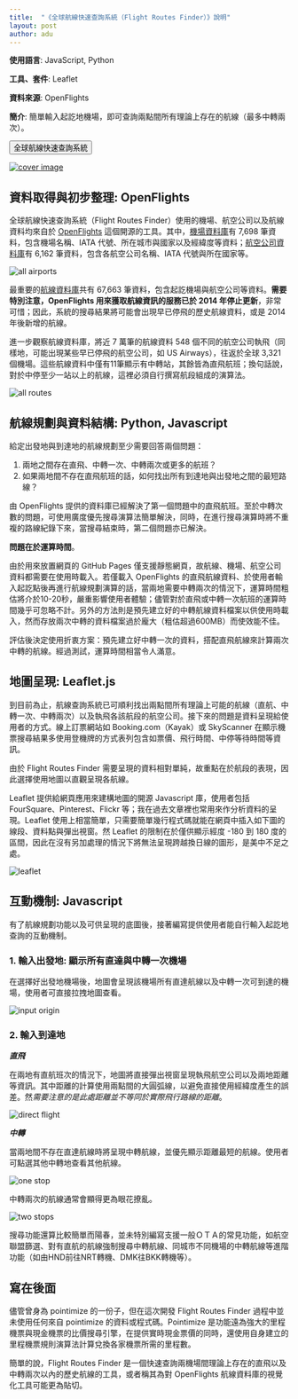 ```yaml
---
title:  "《全球航線快速查詢系統（Flight Routes Finder）》說明"
layout: post
author: adu
---
```


**使用語言**: JavaScript, Python

**工具、套件**: Leaflet

**資料來源**: OpenFlights

**簡介**:
簡單輸入起訖地機場，即可查詢兩點間所有理論上存在的航線（最多中轉兩次）。

<form action="https://dubidub.github.io/flight_routes_finder" method="get" target="_blank"><button type="submit">全球航線快速查詢系統</button></form>

[![cover image](/flight_routes_finder/resources/twostops.png)](/flight_routes_finder)



## 資料取得與初步整理: OpenFlights

全球航線快速查詢系統（Flight Routes Finder）使用的機場、航空公司以及航線資料均來自於 [OpenFlights](https://openflights.org/data.html) 這個開源的工具。其中，[機場資料庫](https://raw.githubusercontent.com/jpatokal/openflights/master/data/airports.dat)有 7,698 筆資料，包含機場名稱、IATA 代號、所在城市與國家以及經緯度等資料；[航空公司資料庫](https://raw.githubusercontent.com/jpatokal/openflights/master/data/airlines.dat)有 6,162 筆資料，包含各航空公司名稱、IATA 代號與所在國家等。

![all airports](/flight_routes_finder/resources/airports.png)

最重要的[航線資料庫](https://raw.githubusercontent.com/jpatokal/openflights/master/data/routes.dat)共有 67,663 筆資料，包含起訖機場與航空公司等資料。**需要特別注意，OpenFlights 用來獲取航線資訊的服務已於 2014 年停止更新**，非常可惜；因此，系統的搜尋結果將可能會出現早已停飛的歷史航線資料，或是 2014 年後新增的航線。

進一步觀察航線資料庫，將近 7 萬筆的航線資料 548 個不同的航空公司執飛（同樣地，可能出現某些早已停飛的航空公司，如 US Airways），往返於全球 3,321 個機場。這些航線資料中僅有11筆顯示有中轉站，其餘皆為直飛航班；換句話說，對於中停至少一站以上的航線，這裡必須自行撰寫航段組成的演算法。

![all routes](/flight_routes_finder/resources/routes.png)


## 航線規劃與資料結構: Python, Javascript

給定出發地與到達地的航線規劃至少需要回答兩個問題：

1.	兩地之間存在直飛、中轉一次、中轉兩次或更多的航班？
2.	如果兩地間不存在直飛航班的話，如何找出所有到達地與出發地之間的最短路線？

由 OpenFlights 提供的資料庫已經解決了第一個問題中的直飛航班。至於中轉次數的問題，可使用廣度優先搜尋演算法簡單解決，同時，在進行搜尋演算時將不重複的路線紀錄下來，當搜尋結束時，第二個問題亦已解決。

**問題在於運算時間**。

由於用來放置網頁的 GitHub Pages 僅支援靜態網頁，故航線、機場、航空公司資料都需要在使用時載入。若僅載入 OpenFlights 的直飛航線資料、於使用者輸入起訖點後再進行航線規劃演算的話，當兩地需要中轉兩次的情況下，運算時間粗估將介於10-20秒，嚴重影響使用者體驗；儘管對於直飛或中轉一次航班的運算時間幾乎可忽略不計。另外的方法則是預先建立好的中轉航線資料檔案以供使用時載入，然而存放兩次中轉的資料檔案過於龐大（粗估超過600MB）而使效能不佳。

評估後決定使用折衷方案：預先建立好中轉一次的資料，搭配直飛航線來計算兩次中轉的航線。經過測試，運算時間相當令人滿意。


## 地圖呈現: Leaflet.js

到目前為止，航線查詢系統已可順利找出兩點間所有理論上可能的航線（直航、中轉一次、中轉兩次）以及執飛各該航段的航空公司。接下來的問題是資料呈現給使用者的方式。線上訂票網站如 Booking.com（Kayak）或 SkyScanner 在顯示機票搜尋結果多使用登機牌的方式表列包含如票價、飛行時間、中停等待時間等資訊。

由於 Flight Routes Finder 需要呈現的資料相對單純，故重點在於航段的表現，因此選擇使用地圖以直觀呈現各航線。

Leaflet 提供給網頁應用來建構地圖的開源 Javascript 庫，使用者包括 FourSquare、Pinterest、Flickr 等；我在過去文章裡也常用來作分析資料的呈現。Leaflet 使用上相當簡單，只需要簡單幾行程式碼就能在網頁中插入如下圖的線段、資料點與彈出視窗。然 Leaflet 的限制在於僅供顯示經度 -180 到 180 度的區間，因此在沒有另加處理的情況下將無法呈現跨越換日線的圖形，是美中不足之處。

![leaflet](/flight_routes_finder/resources/leaflet.png)


## 互動機制: Javascript

有了航線規劃功能以及可供呈現的底圖後，接著編寫提供使用者能自行輸入起訖地查詢的互動機制。

### 1. 輸入出發地: 顯示所有直達與中轉一次機場

在選擇好出發地機場後，地圖會呈現該機場所有直達航線以及中轉一次可到達的機場，使用者可直接拉拽地圖查看。

![input origin](/flight_routes_finder/resources/inputorigin.png)

### 2. 輸入到達地

***直飛***

在兩地有直航班次的情況下，地圖將直接彈出視窗呈現執飛航空公司以及兩地距離等資訊。其中距離的計算使用兩點間的大圓弧線，以避免直接使用經緯度產生的誤差。然*需要注意的是此處距離並不等同於實際飛行路線的距離*。

![direct flight](/flight_routes_finder/resources/direct.png)

***中轉***

當兩地間不存在直達航線時將呈現中轉航線，並優先顯示距離最短的航線。使用者可點選其他中轉地查看其他航線。

![one stop](/flight_routes_finder/resources/onestop.png)

中轉兩次的航線通常會顯得更為眼花撩亂。

![two stops](/flight_routes_finder/resources/twostops.png)

搜尋功能還算比較簡單而陽春，並未特別編寫支援一般ＯＴＡ的常見功能，如航空聯盟篩選、對有直航的航線強制搜尋中轉航線、同城市不同機場的中轉航線等進階功能（如由HND前往NRT轉機、DMK往BKK轉機等）。


## 寫在後面

儘管曾身為 pointimize 的一份子，但在這次開發 Flight Routes Finder 過程中並未使用任何來自 pointimize 的資料或程式碼。Pointimize 是功能遠為強大的里程機票與現金機票的比價搜尋引擎，在提供實時現金票價的同時，還使用自身建立的里程機票規則演算法計算兌換各家機票所需的里程數。

簡單的說，Flight Routes Finder 是一個快速查詢兩機場間理論上存在的直飛以及中轉兩次以內的歷史航線的工具，或者稱其為對 OpenFlights 航線資料庫的視覺化工具可能更為貼切。
